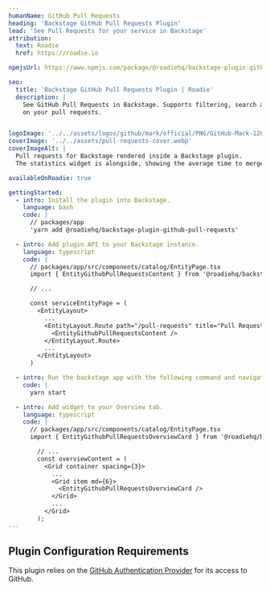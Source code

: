 ```yaml
---
humanName: GitHub Pull Requests
heading: 'Backstage GitHub Pull Requests Plugin'
lead: 'See Pull Requests for your service in Backstage'
attribution:
  text: Roadie
  href: https://roadie.io

npmjsUrl: https://www.npmjs.com/package/@roadiehq/backstage-plugin-github-pull-requests

seo:
  title: 'Backstage GitHub Pull Requests Plugin | Roadie'
  description: |
    See GitHub Pull Requests in Backstage. Supports filtering, search and statistics
    on your pull requests.


logoImage: '../../assets/logos/github/mark/official/PNG/GitHub-Mark-120px-plus2.webp'
coverImage: '../../assets/pull-requests-cover.webp'
coverImageAlt: |
  Pull requests for Backstage rendered inside a Backstage plugin.
  The statistics widget is alongside, showing the average time to merge a PR.

availableOnRoadie: true

gettingStarted:
  - intro: Install the plugin into Backstage.
    language: bash
    code: |
      // packages/app
      'yarn add @roadiehq/backstage-plugin-github-pull-requests'

  - intro: Add plugin API to your Backstage instance.
    language: typescript
    code: |
      // packages/app/src/components/catalog/EntityPage.tsx
      import { EntityGithubPullRequestsContent } from '@roadiehq/backstage-plugin-github-pull-requests';

      // ...

      const serviceEntityPage = (
        <EntityLayout>
          ...
          <EntityLayout.Route path="/pull-requests" title="Pull Requests">
            <EntityGithubPullRequestsContent />
          </EntityLayout.Route>
          ...
        </EntityLayout>
      )

  - intro: Run the backstage app with the following command and navigate to the services tab.
    code: |
      yarn start

  - intro: Add widget to your Overview tab.
    language: typescript
    code: |
      // packages/app/src/components/catalog/EntityPage.tsx
      import { EntityGithubPullRequestsOverviewCard } from '@roadiehq/backstage-plugin-github-pull-requests';

        // ...
        const overviewContent = (
          <Grid container spacing={3}>
            ...
            <Grid item md={6}>
              <EntityGithubPullRequestsOverviewCard />
            </Grid>
            ...
          </Grid>
        );
---
```


## Plugin Configuration Requirements

This plugin relies on the [GitHub Authentication Provider](https://backstage.io/docs/auth/github/provider) for its access to GitHub.


